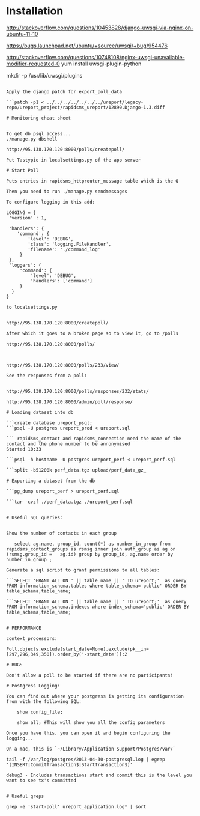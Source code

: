 # Installation

http://stackoverflow.com/questions/10453828/django-uwsgi-via-nginx-on-ubuntu-11-10

https://bugs.launchpad.net/ubuntu/+source/uwsgi/+bug/954476

http://stackoverflow.com/questions/10748108/nginx-uwsgi-unavailable-modifier-requested-0
yum install uwsgi-plugin-python

mkdir -p /usr/lib/uwsgi/plugins

```sudo pip install -r pip-requires.txt

Apply the django patch for export_poll_data

```patch -p1 < ../../../../../../../ureport/legacy-repo/ureport_project/rapidsms_ureport/12890.Django-1.3.diff

# Monitoring cheat sheet


To get db psql access...
./manage.py dbshell

http://95.138.170.120:8000/polls/createpoll/

Put Tastypie in localsettings.py of the app server

# Start Poll

Puts entries in rapidsms_httprouter_message table which is the Q

Then you need to run ./manage.py sendmessages

To configure logging in this add:

LOGGING = {
 'version' : 1,

 'handlers': {
    'command': {
        'level': 'DEBUG',
        'class': 'logging.FileHandler',
        'filename': './command_log'
     }
 },
 'loggers': {
     'command': {
         'level': 'DEBUG',
         'handlers': ['command']
     }
  }
}

to localsettings.py


http://95.138.170.120:8000/createpoll/

After which it goes to a broken page so to view it, go to /polls

http://95.138.170.120:8000/polls/



http://95.138.170.120:8000/polls/233/view/

See the responses from a poll:


http://95.138.170.120:8000/polls/responses/232/stats/

http://95.138.170.120:8000/admin/poll/response/

# Loading dataset into db

```create database ureport_psql;
```psql -U postgres ureport_prod < ureport.sql

``` rapidsms_contact and rapidsms_connection need the name of the contact and the phone number to be annonymised
Started 10:33

```psql -h hostname -U postgres ureport_perf < ureport_perf.sql

```split -b51200k perf_data.tgz upload/perf_data_gz_

# Exporting a dataset from the db

```pg_dump ureport_perf > ureport_perf.sql

```tar -cvzf ./perf_data.tgz ./ureport_perf.sql


# Useful SQL queries:


Show the number of contacts in each group

   select ag.name, group_id, count(*) as number_in_group from rapidsms_contact_groups as rsmsg inner join auth_group as ag on (rsmsg.group_id =   ag.id) group by group_id, ag.name order by number_in_group ;

Generate a sql script to grant permissions to all tables:

```SELECT 'GRANT ALL ON ' || table_name || ' TO ureport;'  as query FROM information_schema.tables where table_schema='public' ORDER BY table_schema,table_name;

```SELECT 'GRANT ALL ON ' || table_name || ' TO ureport;'  as query FROM information_schema.indexes where index_schema='public' ORDER BY table_schema,table_name;


# PERFORMANCE

context_processors:

Poll.objects.exclude(start_date=None).exclude(pk__in=[297,296,349,350]).order_by('-start_date')[:2

# BUGS

Don't allow a poll to be started if there are no participants!

# Postgress Logging:

You can find out where your postgress is getting its configuration from with the following SQL:

    show config_file;

    show all; #This will show you all the config parameters

Once you have this, you can open it and begin configuring the logging...

On a mac, this is `~/Library/Application Support/Postgres/var/`

tail -f /var/log/postgres/2013-04-30-postgresql.log | egrep '(INSERT|CommitTransaction$|StartTransaction$)'

debug3 - Includes transactions start and commit this is the level you want to see tx's committed


# Useful greps

grep -e 'start-poll' ureport_application.log* | sort
